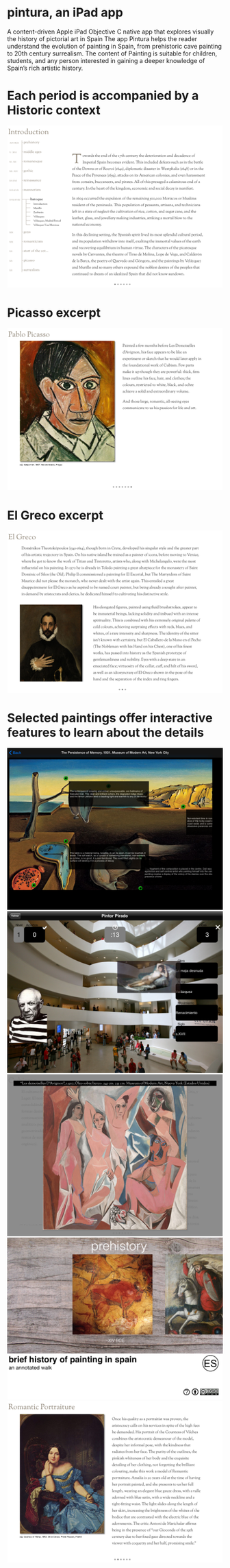 # pintura, an iPad app
A content-driven Apple iPad Objective C native app that explores visually the history of pictorial art in Spain
The app Pintura helps the reader understand the evolution of painting in Spain, from prehistoric cave painting to 20th century surrealism. The content of Painting is suitable for children, students, and any person interested in gaining a deeper knowledge of Spain’s rich artistic history.


# Each period is accompanied by a Historic context
![alt text](https://github.com/daniel-blazquez/pintura/blob/master/collateral%20-%20websites/Pintura%20for%20iPad%20-%20An%20iOS%20app%20about%20the%20history%20of%20painting%20in%20Spain_files/1en.png)

# Picasso excerpt
![alt text](https://github.com/daniel-blazquez/pintura/blob/master/collateral%20-%20websites/Pintura%20for%20iPad%20-%20An%20iOS%20app%20about%20the%20history%20of%20painting%20in%20Spain_files/2en.png)

# El Greco excerpt
![alt text](https://github.com/daniel-blazquez/pintura/blob/master/collateral%20-%20websites/Pintura%20for%20iPad%20-%20An%20iOS%20app%20about%20the%20history%20of%20painting%20in%20Spain_files/3en.png)

# Selected paintings offer interactive features to learn about the details
![alt text](https://github.com/daniel-blazquez/pintura/blob/master/collateral%20-%20websites/Pintura%20for%20iPad%20-%20An%20iOS%20app%20about%20the%20history%20of%20painting%20in%20Spain_files/4en.png)
![alt text](https://github.com/daniel-blazquez/pintura/blob/master/collateral%20-%20websites/Pintura%20for%20iPad%20-%20An%20iOS%20app%20about%20the%20history%20of%20painting%20in%20Spain_files/5.png)
![alt text](https://github.com/daniel-blazquez/pintura/blob/master/collateral%20-%20websites/Pintura%20for%20iPad%20-%20An%20iOS%20app%20about%20the%20history%20of%20painting%20in%20Spain_files/6.png)
![alt text](https://github.com/daniel-blazquez/pintura/blob/master/collateral%20-%20websites/Pintura%20for%20iPad%20-%20An%20iOS%20app%20about%20the%20history%20of%20painting%20in%20Spain_files/7en.png)
![alt text](https://github.com/daniel-blazquez/pintura/blob/master/collateral%20-%20websites/Pintura%20for%20iPad%20-%20An%20iOS%20app%20about%20the%20history%20of%20painting%20in%20Spain_files/8en.png)
